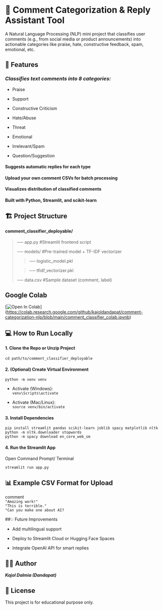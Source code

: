 # 🧠 **Comment Categorization & Reply Assistant Tool**

A Natural Language Processing (NLP) mini project that classifies user comments (e.g., from social media or product announcements) into actionable categories like praise, hate, constructive feedback, spam, emotional, etc.

## 🚀 Features

### _Classifies text comments into 8 categories:_

* Praise

* Support

* Constructive Criticism

* Hate/Abuse

* Threat

* Emotional

* Irrelevant/Spam

* Question/Suggestion

#### Suggests automatic replies for each type

#### Upload your own comment CSVs for batch processing

#### Visualizes distribution of classified comments

#### Built with Python, Streamlit, and scikit-learn

## 🏗️ Project Structure

#### comment_classifier_deployable/
>── app.py                 #Streamlit frontend script
>
>── models/                #Pre-trained model + TF-IDF vectorizer
>
>>   ── logistic_model.pkl
>
>>   ── tfidf_vectorizer.pkl
>
>── data.csv               #Sample dataset (comment, label)


## Google Colab

[![Open In Colab](https://colab.research.google.com/assets/colab-badge.svg)]
(https://colab.research.google.com/github/kajoldandapat/comment-categorization-nlp/blob/main/comment_classifier_colab.ipynb)


## 💻 How to Run Locally

#### 1. Clone the Repo or Unzip Project
   
`cd path/to/comment_classifier_deployable`


#### 2. (Optional) Create Virtual Environment

`python -m venv venv`

* Activate (Windows):  
`venv\Scripts\activate`

* Activate (Mac/Linux):  
`source venv/bin/activate`

#### 3. Install Dependencies

`pip install streamlit pandas scikit-learn joblib spacy matplotlib nltk`  
`python -m nltk.downloader stopwords`  
`python -m spacy download en_core_web_sm`  

#### 4. Run the Streamlit App

Open Command Prompt/ Terminal

`streamlit run app.py`

## 📊 Example CSV Format for Upload  
comment  
`"Amazing work!"`  
`"This is terrible."`  
`"Can you make one about AI?`  

##💡 Future Improvements  
* Add multilingual support

* Deploy to Streamlit Cloud or Hugging Face Spaces

* Integrate OpenAI API for smart replies

## 🧑‍💻 Author

___Kajol Dalmia (Dandapat)___

## 📜 License

This project is for educational purpose only.



